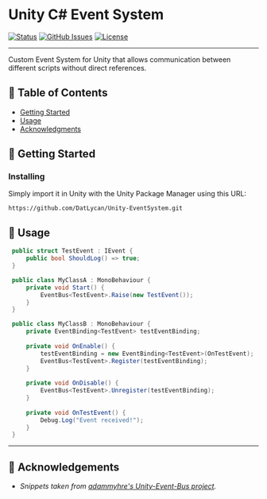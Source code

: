 
<h1 align="left">Unity C# Event System</h1>

<div align="left">

[![Status](https://img.shields.io/badge/status-active-success.svg)]()
[![GitHub Issues](https://img.shields.io/github/issues/datlycan/Unity-EventSystem.svg)](https://github.com/DatLycan/Unity-EventSystem/issues)
[![License](https://img.shields.io/badge/license-MIT-blue.svg)](/LICENSE)

</div>

---

<p align="left"> Custom Event System for Unity that allows communication between different scripts without direct references.
    <br> 
</p>

## 📝 Table of Contents

- [Getting Started](#getting_started)
- [Usage](#usage)
- [Acknowledgments](#acknowledgement)

## 🏁 Getting Started <a name = "getting_started"></a>

### Installing

Simply import it in Unity with the Unity Package Manager using this URL:

``https://github.com/DatLycan/Unity-EventSystem.git``

## 🎈 Usage <a name="usage"></a>


   ```C#
    public struct TestEvent : IEvent {
        public bool ShouldLog() => true;
    }
   ```
   ```C#
    public class MyClassA : MonoBehaviour {
        private void Start() {
            EventBus<TestEvent>.Raise(new TestEvent());
        }
    }
   ```
   ```C#
    public class MyClassB : MonoBehaviour {
        private EventBinding<TestEvent> testEventBinding;
    
        private void OnEnable() {
            testEventBinding = new EventBinding<TestEvent>(OnTestEvent);
            EventBus<TestEvent>.Register(testEventBinding);
        }
    
        private void OnDisable() {
            EventBus<TestEvent>.Unregister(testEventBinding);
        }
    
        private void OnTestEvent() {
            Debug.Log("Event received!");
        }
    }
   ```
---



## 🎉 Acknowledgements <a name = "acknowledgement"></a>

- *Snippets taken from [adammyhre's Unity-Event-Bus project](https://github.com/adammyhre/Unity-Event-Bus).*

